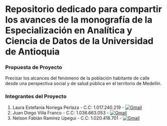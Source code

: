 # Repositorio dedicado para compartir los avances de la monografía de la Especialización en Analítica y Ciencia de Datos de la Universidad de Antioquia

### Propuesta de Proyecto
Precisar los alcances del fenómeno de la población habitante de calle desde una perspectiva social y de salud pública en el territorio de Medellín.

### Integrantes del Proyecto
1. Laura Estefanía Noriega Perlaza - C.C: 1.017.240.219 - [![Gmail](https://img.shields.io/badge/Gmail-laura.noriega@udea.edu.co-026937?style=for-the-badge&logo=gmail&logoColor=white&labelColor=EA4335)](mailto:laura.noriega@udea.edu.co)
2. Juan Diego Villa Franco - C.C: 1.036.663.053 - [![Gmail](https://img.shields.io/badge/Gmail-juan.villaf@udea.edu.co-026937?style=for-the-badge&logo=gmail&logoColor=white&labelColor=EA4335)](mailto:juan.villaf@udea.edu.co)
3. Nelson Fabián Ramírez Upegui - C.C: 1.020.418.701 - [![Gmail](https://img.shields.io/badge/Gmail-nelson.ramirez1@udea.edu.co-026937?style=for-the-badge&logo=gmail&logoColor=white&labelColor=EA4335)](mailto:nelson.ramirez1@udea.edu.co)
